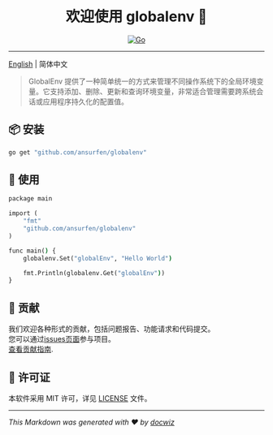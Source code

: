 <h1 align="center">欢迎使用 globalenv 👋</h1>
<center>

[![Go](https://img.shields.io/badge/Go-1.23.5-%2300ADD8.svg?logo=go&logoColor=white&style=for-the-badge)](https://golang.org/)

</center>

---

[English](README.md) | 简体中文

> GlobalEnv 提供了一种简单统一的方式来管理不同操作系统下的全局环境变量。它支持添加、删除、更新和查询环境变量，非常适合管理需要跨系统会话或应用程序持久化的配置值。

## 📦 安装
```cmd
go get "github.com/ansurfen/globalenv"
```

## 🚀 使用
```cmd
package main

import (
    "fmt"
    "github.com/ansurfen/globalenv"    
)

func main() {
    globalenv.Set("globalEnv", "Hello World")

    fmt.Println(globalenv.Get("globalEnv"))
}
```


<!-- description -->

## 🤝 贡献

我们欢迎各种形式的贡献，包括问题报告、功能请求和代码提交。<br />
您可以通过[issues页面](https://github.com/Ansurfen/globalenv/issues)参与项目。<br />
[查看贡献指南](./CONTRIBUTING.md).<br />

## 📝 许可证

本软件采用 MIT 许可，详见 [LICENSE](./LICENSE) 文件。

---

_This Markdown was generated with ❤️ by [docwiz](https://github.com/ansurfen/docwiz)_